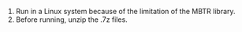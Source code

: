 1. Run in a Linux system because of the limitation of the MBTR library.
2. Before running, unzip the .7z files.
